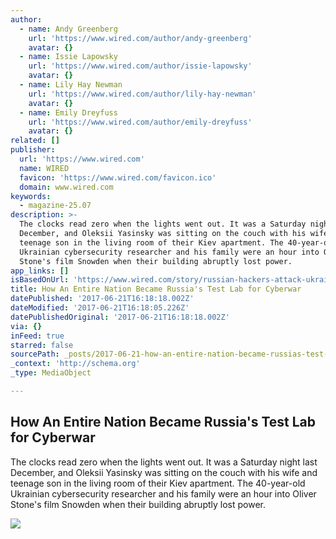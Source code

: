 ```yaml
---
author:
  - name: Andy Greenberg
    url: 'https://www.wired.com/author/andy-greenberg'
    avatar: {}
  - name: Issie Lapowsky
    url: 'https://www.wired.com/author/issie-lapowsky'
    avatar: {}
  - name: Lily Hay Newman
    url: 'https://www.wired.com/author/lily-hay-newman'
    avatar: {}
  - name: Emily Dreyfuss
    url: 'https://www.wired.com/author/emily-dreyfuss'
    avatar: {}
related: []
publisher:
  url: 'https://www.wired.com'
  name: WIRED
  favicon: 'https://www.wired.com/favicon.ico'
  domain: www.wired.com
keywords:
  - magazine-25.07
description: >-
  The clocks read zero when the lights went out. It was a Saturday night last
  December, and Oleksii Yasinsky was sitting on the couch with his wife and
  teenage son in the living room of their Kiev apartment. The 40-year-old
  Ukrainian cybersecurity researcher and his family were an hour into Oliver
  Stone's film Snowden when their building abruptly lost power.
app_links: []
isBasedOnUrl: 'https://www.wired.com/story/russian-hackers-attack-ukraine'
title: How An Entire Nation Became Russia's Test Lab for Cyberwar
datePublished: '2017-06-21T16:18:18.002Z'
dateModified: '2017-06-21T16:18:05.226Z'
datePublishedOriginal: '2017-06-21T16:18:18.002Z'
via: {}
inFeed: true
starred: false
sourcePath: _posts/2017-06-21-how-an-entire-nation-became-russias-test-lab-for-cyberwar.md
_context: 'http://schema.org'
_type: MediaObject

---
```

<article style=""><h1>How An Entire Nation Became Russia's Test Lab for Cyberwar</h1><p>The clocks read zero when the lights went out. It was a Saturday night last December, and Oleksii Yasinsky was sitting on the couch with his wife and teenage son in the living room of their Kiev apartment. The 40-year-old Ukrainian cybersecurity researcher and his family were an hour into Oliver Stone's film Snowden when their building abruptly lost power.</p><img src="https://media.wired.com/photos/59405865aae1c722e8a117f6/master/w_2501,c_limit/blackout_full_bleed2.png" /></article>